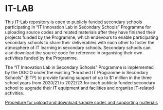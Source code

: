 # IT-LAB
This IT-Lab repository is open to publicly funded secondary schools participating in “IT Innovation Lab in Secondary Schools” Programme for uploading source codes and related materials after they have finished their projects funded by the Programme, which endevours to enable participating secondary schools to share their deliverables with each other to foster the atmosphere of IT learning in secondary schools. Secondary schools can also download the source code for reference in organising their own activities funded by the Programme.

The “IT Innovation Lab in Secondary Schools” Programme is implemented by the OGCIO under the existing “Enriched IT Programme in Secondary Schools” (EITP) to provide funding support of up to $1 million in the three school years from 2020/21 to 2022/23 for each publicly funded secondary school to upgrade their IT equipment and facilities and organise IT-related activities.

[Procedure for upload and download sample codes and supporting materials](https://github.com/EITP/IT-LAB/blob/master/Procedure%20_for_upload_and_download_sample_codes_and_supporting_materials.pdf)

